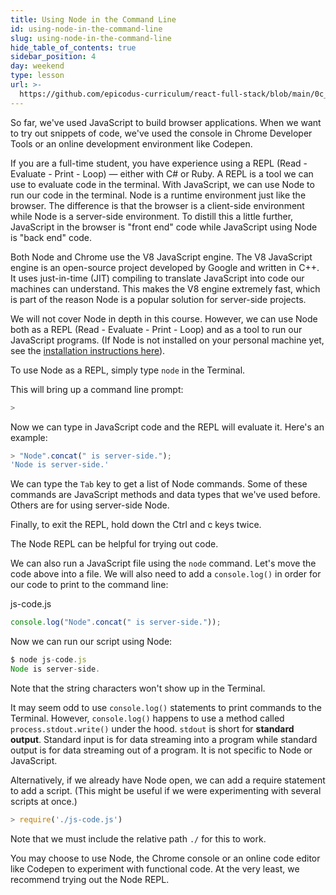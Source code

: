 ```yaml
---
title: Using Node in the Command Line
id: using-node-in-the-command-line
slug: using-node-in-the-command-line
hide_table_of_contents: true
sidebar_position: 4
day: weekend
type: lesson
url: >-
  https://github.com/epicodus-curriculum/react-full-stack/blob/main/0c_using_node_in_the_command_line_old.md
---
```


So far, we've used JavaScript to build browser applications. When we want to try out snippets of code, we've used the console in Chrome Developer Tools or an online development environment like Codepen.

If you are a full-time student, you have experience using a REPL (Read - Evaluate - Print - Loop) — either with C# or Ruby. A REPL is a tool we can use to evaluate code in the terminal. With JavaScript, we can use Node to run our code in the terminal. Node is a runtime environment just like the browser. The difference is that the browser is a client-side environment while Node is a server-side environment. To distill this a little further, JavaScript in the browser is "front end" code while JavaScript using Node is "back end" code.

Both Node and Chrome use the V8 JavaScript engine. The V8 JavaScript engine is an open-source project developed by Google and written in C++. It uses just-in-time (JIT) compiling to translate JavaScript into code our machines can understand. This makes the V8 engine extremely fast, which is part of the reason Node is a popular solution for server-side projects.

We will not cover Node in depth in this course. However, we can use Node both as a REPL (Read - Evaluate - Print - Loop) and as a tool to run our JavaScript programs. (If Node is not installed on your personal machine yet, see the [installation instructions here](https://new.learnhowtoprogram.com/intermediate-javascript/setting-up-javascript/installing-nodejs)).

To use Node as a REPL, simply type `node` in the Terminal.

This will bring up a command line prompt:

```js
>
```

Now we can type in JavaScript code and the REPL will evaluate it. Here's an example:

```js
> "Node".concat(" is server-side.");
'Node is server-side.'
```

We can type the `Tab` key to get a list of Node commands. Some of these commands are JavaScript methods and data types that we've used before. Others are for using server-side Node.

Finally, to exit the REPL, hold down the Ctrl and c keys twice.

The Node REPL can be helpful for trying out code.

We can also run a JavaScript file using the `node` command. Let's move the code above into a file. We will also need to add a `console.log()` in order for our code to print to the command line:

<div class="filename">js-code.js</div>

```js
console.log("Node".concat(" is server-side."));
```

Now we can run our script using Node:

```js
$ node js-code.js
Node is server-side.
```

Note that the string characters won't show up in the Terminal.

It may seem odd to use `console.log()` statements to print commands to the Terminal. However, `console.log()` happens to use a method called `process.stdout.write()` under the hood. `stdout` is short for **standard output**. Standard input is for data streaming into a program while standard output is for data streaming out of a program. It is not specific to Node or JavaScript.

Alternatively, if we already have Node open, we can add a require statement to add a script. (This might be useful if we were experimenting with several scripts at once.)

```js
> require('./js-code.js')
```

Note that we must include the relative path `./` for this to work.

You may choose to use Node, the Chrome console or an online code editor like Codepen to experiment with functional code. At the very least, we recommend trying out the Node REPL.

